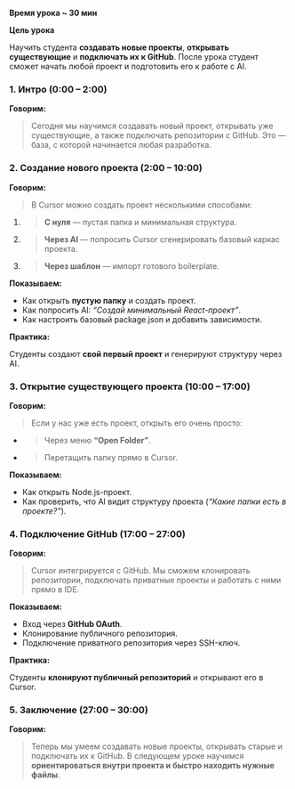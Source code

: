 **Время урока ~ 30 мин**

**Цель урока**

Научить студента **создавать новые проекты**, **открывать существующие** и **подключать их к GitHub**. После урока студент сможет начать любой проект и подготовить его к работе с AI.

### **1. Интро (0:00 – 2:00)**

**Говорим:**

> Сегодня мы научимся создавать новый проект, открывать уже существующие, а также подключать репозитории с GitHub. Это — база, с которой начинается любая разработка.

### **2. Создание нового проекта (2:00 – 10:00)**

**Говорим:**

> В Cursor можно создать проект несколькими способами:

1. > **С нуля** — пустая папка и минимальная структура.
    
2. > **Через AI** — попросить Cursor сгенерировать базовый каркас проекта.
    
3. > **Через шаблон** — импорт готового boilerplate.    

**Показываем:**

- Как открыть **пустую папку** и создать проект.
- Как попросить AI: _“Создай минимальный React-проект”_.
- Как настроить базовый package.json и добавить зависимости.

**Практика:**

Студенты создают **свой первый проект** и генерируют структуру через AI.

### **3. Открытие существующего проекта (10:00 – 17:00)**

**Говорим:**

> Если у нас уже есть проект, открыть его очень просто:

- > Через меню **“Open Folder”**.
    
- > Перетащить папку прямо в Cursor.

**Показываем:**

- Как открыть Node.js-проект.
- Как проверить, что AI видит структуру проекта (_“Какие папки есть в проекте?”_).

### **4. Подключение GitHub (17:00 – 27:00)**

**Говорим:**

> Cursor интегрируется с GitHub. Мы сможем клонировать репозитории, подключать приватные проекты и работать с ними прямо в IDE.

**Показываем:**

- Вход через **GitHub OAuth**.
- Клонирование публичного репозитория.
- Подключение приватного репозитория через SSH-ключ.

**Практика:**

Студенты **клонируют публичный репозиторий** и открывают его в Cursor.

### **5. Заключение (27:00 – 30:00)**

**Говорим:**

> Теперь мы умеем создавать новые проекты, открывать старые и подключать их к GitHub.
> В следующем уроке научимся **ориентироваться внутри проекта и быстро находить нужные файлы**.